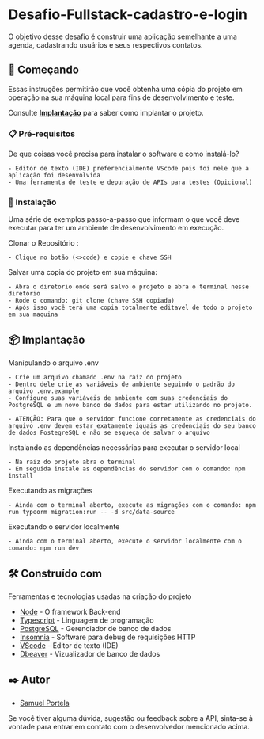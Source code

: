 # Desafio-Fullstack-cadastro-e-login

O objetivo desse desafio é construir uma aplicação semelhante a uma agenda, cadastrando usuários e seus respectivos contatos.

## 🚀 Começando

Essas instruções permitirão que você obtenha uma cópia do projeto em operação na sua máquina local para fins de desenvolvimento e teste.

Consulte **[Implantação](#-implanta%C3%A7%C3%A3o)** para saber como implantar o projeto.

### 📋 Pré-requisitos

De que coisas você precisa para instalar o software e como instalá-lo?

```
- Editor de texto (IDE) preferencialmente VScode pois foi nele que a aplicação foi desenvolvida
- Uma ferramenta de teste e depuração de APIs para testes (Opicional)
```

### 🔧 Instalação

Uma série de exemplos passo-a-passo que informam o que você deve executar para ter um ambiente de desenvolvimento em execução.

Clonar o Repositório :

```
- Clique no botão (<>code) e copie e chave SSH
```

Salvar uma copia do projeto em sua máquina:

```
- Abra o diretorio onde será salvo o projeto e abra o terminal nesse diretório
- Rode o comando: git clone (chave SSH copiada)
- Após isso você terá uma copia totalmente editavel de todo o projeto em sua maquina
```

## 📦 Implantação

Manipulando o arquivo .env

```
- Crie um arquivo chamado .env na raiz do projeto
- Dentro dele crie as variáveis de ambiente seguindo o padrão do arquivo .env.example
- Configure suas variáveis de ambiente com suas credenciais do PostgreSQL e um novo banco de dados para estar utilizando no projeto.

- ATENÇÃO: Para que o servidor funcione corretamente as credenciais do arquivo .env devem estar exatamente iguais as credenciais do seu banco de dados PostegreSQL e não se esqueça de salvar o arquivo 
```

Instalando as dependências necessárias para executar o servidor local 

```
- Na raiz do projeto abra o terminal
- Em seguida instale as dependências do servidor com o comando: npm install
```

Executando as migrações

```
- Ainda com o terminal aberto, execute as migrações com o comando: npm run typeorm migration:run -- -d src/data-source
```

Executando o servidor localmente 

```
- Ainda com o terminal aberto, execute o servidor localmente com o comando: npm run dev 
```

## 🛠️ Construído com

Ferramentas e tecnologias usadas na criação do projeto

* [Node](https://nodejs.org/pt-br) - O framework Back-end 
* [Typescript](https://www.typescriptlang.org) - Linguagem de programação
* [PostgreSQL](https://www.postgresql.org) - Gerenciador de banco de dados
* [Insomnia](https://insomnia.rest) - Software para debug de requisições HTTP
* [VScode](https://code.visualstudio.com) - Editor de texto (IDE)
* [Dbeaver](https://dbeaver.io) - Vizualizador de banco de dados 

## ✒️ Autor

*  [Samuel Portela](https://github.com/Samuel-3004)

Se você tiver alguma dúvida, sugestão ou feedback sobre a API,
sinta-se à vontade para entrar em contato com o desenvolvedor mencionado acima.

